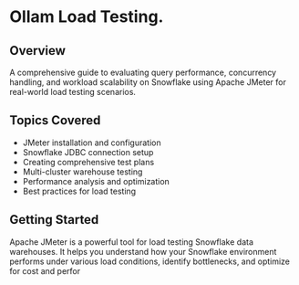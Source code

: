 # Ollam Load Testing. 

## Overview
A comprehensive guide to evaluating query performance, concurrency handling, and workload scalability on Snowflake using Apache JMeter for real-world load testing scenarios.

## Topics Covered
- JMeter installation and configuration
- Snowflake JDBC connection setup
- Creating comprehensive test plans
- Multi-cluster warehouse testing
- Performance analysis and optimization
- Best practices for load testing

## Getting Started

Apache JMeter is a powerful tool for load testing Snowflake data warehouses. It helps you understand how your Snowflake environment performs under various load conditions, identify bottlenecks, and optimize for cost and perfor